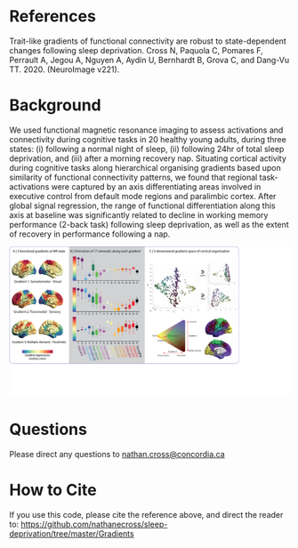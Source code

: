# References
Trait-like gradients of functional connectivity are robust to state-dependent changes following sleep deprivation. Cross N, Paquola C,  Pomares F, Perrault A, Jegou A, Nguyen A, Aydin U, Bernhardt B, Grova C, and Dang-Vu TT. 2020. (NeuroImage v221). 



# Background
We used functional magnetic resonance imaging to assess activations and connectivity during cognitive tasks in 20 healthy young adults, during three states: (i) following a normal night of sleep, (ii) following 24hr of total sleep deprivation, and (iii) after a morning recovery nap. Situating cortical activity during cognitive tasks along hierarchical organising gradients based upon similarity of functional connectivity patterns, we found that regional task-activations were captured by an axis differentiating areas involved in executive control from default mode regions and paralimbic cortex. After global signal regression, the range of functional differentiation along this axis at baseline was significantly related to decline in working memory performance (2-back task) following sleep deprivation, as well as the extent of recovery in performance following a nap.

![](Figures/img/Figure-2.png)

# Questions
Please direct any questions to nathan.cross@concordia.ca

# How to Cite
If you use this code, please cite the reference above, and direct the reader to: 
https://github.com/nathanecross/sleep-deprivation/tree/master/Gradients
